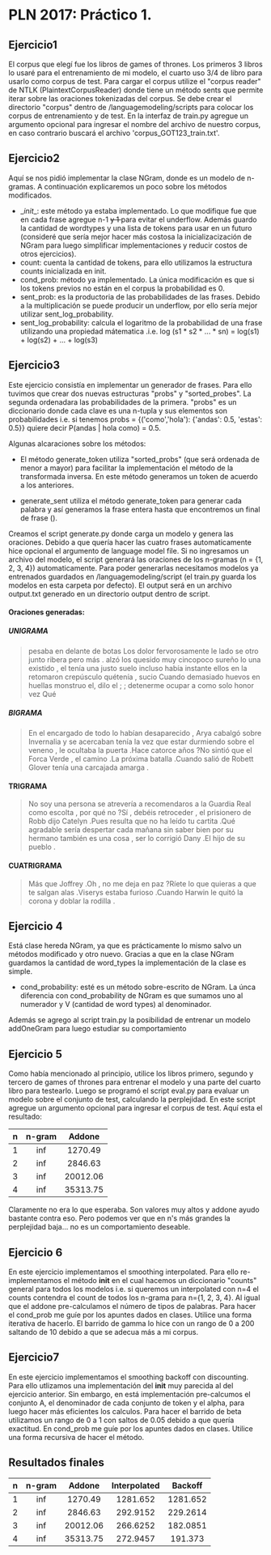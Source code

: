 PLN 2017: Práctico 1.
=====================

Ejercicio1
----------
El corpus que elegí fue los libros de games of thrones. Los primeros 3 libros lo usaré para el entrenamiento de mi modelo, el cuarto uso 3/4 de libro para usarlo como corpus de test.
Para cargar el corpus utilize el "corpus reader" de NTLK (PlaintextCorpusReader) donde tiene un método sents que permite iterar sobre las oraciones tokenizadas del corpus.
Se debe crear el directorio "corpus" dentro de /languagemodeling/scripts para colocar los corpus de entrenamiento y de test. En la interfaz de train.py agregue un argumento opcional para ingresar el nombre del archivo de nuestro corpus, en caso contrario buscará el archivo 'corpus_GOT123_train.txt'.

Ejercicio2
----------

Aquí se nos pidió implementar la clase NGram, donde es un modelo de n-gramas. A continuación explicaremos un poco sobre los métodos modificados.
- \__init__: este método ya estaba implementado. Lo que modifique fue que en cada frase agregue n-1 <s> y 1 </s> para evitar el underflow. Además guardo la cantidad de wordtypes y una lista de tokens para usar en un futuro (consideré que sería mejor hacer más costosa la inicializacización de NGram para luego simplificar implementaciones y reducir costos de otros ejercicios).
- count: cuenta la cantidad de tokens, para ello utilizamos la estructura counts inicializada en init.
- cond_prob: método ya implementado. La única modificación es que si los tokens previos no están en el corpus la probabilidad es 0.
- sent_prob: es la productoria de las probabilidades de las frases. Debido a la multiplicación se puede producir un underflow, por ello sería mejor utilizar sent_log_probability.
- sent_log_probability: calcula el logaritmo de la probabilidad de una frase utilizando una propiedad mátematica .i.e.
    log (s1 * s2 * ... * sn) = log(s1) + log(s2) + ... + log(s3)

Ejercicio3
----------
Este ejercicio consistía en implementar un generador de frases. Para ello tuvimos que crear dos nuevas estructuras "probs" y "sorted_probes". La segunda ordenadara las probabilidades de la primera. "probs" es un diccionario donde cada clave es una n-tupla y sus elementos son probabilidades i.e. si tenemos
probs = {('como','hola'): {'andas': 0.5, 'estas': 0.5}} quiere decir P(andas | hola como) = 0.5.

Algunas alcaraciones sobre los métodos:
- El método generate_token utiliza "sorted_probs" (que será ordenada de menor a mayor) para facilitar la implementación el método de la transformada inversa. En este método generamos un token de acuerdo a los anteriores.

- generate_sent utiliza el método generate_token para generar cada palabra y así generamos la frase entera hasta que encontremos un final de frase (</s>).

Creamos el script generate.py donde carga un modelo y genera las oraciones. Debido a que quería hacer las cuatro frases automaticamente hice opcional el argumento de language model file. Si no  ingresamos un archivo del modelo, el script generará las oraciones de los n-gramas (n = {1, 2, 3, 4}) automaticamente. Para poder generarlas necesitamos modelos ya entrenados guardados en /languagemodeling/script (el train.py guarda los modelos en esta carpeta por defecto). El output será en un archivo output.txt generado en un directorio output dentro de script.

#### Oraciones generadas:
##### UNIGRAMA
>pesaba en delante de botas Los dolor fervorosamente le lado se otro junto ribera pero más . alzó los quesido muy cincopoco sureño lo una existido , el tenía una justo suelo incluso había instante ellos en la retomaron crepúsculo quétenía , sucio Cuando demasiado huevos en huellas monstruo el, dilo el ; ; detenerme ocupar a como solo honor vez Qué

##### BIGRAMA
> En el encargado de todo lo habían desaparecido , Arya cabalgó sobre Invernalia y se acercaban tenía la vez que estar durmiendo sobre el veneno , le ocultaba la puerta .Hace catorce años ?No sintió que el Forca Verde , el camino .La próxima batalla .Cuando salió de Robett Glover tenía una carcajada amarga .

#### TRIGRAMA
> No soy una persona se atrevería a recomendaros a la Guardia Real como escolta , por qué no ?Sí , debéis retroceder , el prisionero de Robb dijo Catelyn .Pues resulta que no ha leído tu cartita .Qué agradable sería despertar cada mañana sin saber bien por su hermano también es una cosa , ser lo corrigió Dany .El hijo de su pueblo .

#### CUATRIGRAMA
> Más que Joffrey .Oh , no me deja en paz ?Ríete lo que quieras a que te salgan alas .Viserys estaba furioso .Cuando Harwin le quitó la corona y doblar la rodilla .

Ejercicio 4
-----------
Está clase hereda NGram, ya que es prácticamente lo mismo salvo un métodos modificado y otro nuevo. Gracias a que en la clase NGram guardamos la cantidad de word_types la implementación de la clase es simple.

- cond_probability: esté es un método sobre-escrito de NGram. La únca diferencia con cond_probability de NGram es que sumamos uno al numerador y V (cantidad de word types) al denominador.

Además se agrego al script train.py la posibilidad de entrenar un modelo addOneGram para luego estudiar su comportamiento

Ejercicio 5
-----------
Como había mencionado al principio, utilice los libros primero, segundo y tercero de games of thrones para entrenar el modelo y una parte del cuarto libro para testearlo. Luego se programó el script eval.py para evaluar un modelo sobre el conjunto de test, calculando la perplejidad. En este script agregue un argumento opcional para ingresar el corpus de test.
Aquí esta el resultado:

| n | n-gram |   Addone   |
|:-:|:------:|:----------:|
| 1 | inf    | 1270.49    |
| 2 | inf    | 2846.63    |
| 3 | inf    | 20012.06   |
| 4 | inf    | 35313.75   |

Claramente no era lo que esperaba. Son valores muy altos y addone ayudo bastante contra eso. Pero podemos ver que en n's más grandes la perplejidad baja... no es un comportamiento deseable.

Ejercicio 6
----------
En este ejercicio implementamos el smoothing interpolated. Para ello re-implementamos el método __init__ en el cual hacemos un diccionario "counts" general para todos los modelos i.e. si queremos un interpolated con n=4 el counts contendra el count de todos los n-grama para n={1, 2, 3, 4}. Al igual que el addone pre-calculamos el número de tipos de palabras.
Para hacer el cond_prob me guíe por los apuntes dados en clases. Utilice una forma iterativa de hacerlo.
El barrido de gamma lo hice con un rango de 0 a 200 saltando de 10 debido a que se adecua más a mi corpus.

Ejercicio7
---------
En este ejercicio implementamos el smoothing backoff con discounting. Para ello utlizamos una implementación del __init__ muy parecida al del ejercicio anterior. Sin embargo, en está implementación pre-calcumos el conjunto A, el denominador de cada conjunto de token y el alpha, para luego hacer más eficientes los calculos.
Para hacer el barrido de beta utilizamos un rango de 0 a 1 con saltos de 0.05 debido a que quería exactitud.
En cond_prob me guíe por los apuntes dados en clases. Utilice una forma recursiva de hacer el método.

Resultados finales
------------------
| n | n-gram |   Addone   | Interpolated |  Backoff |
|:-:|:------:|:----------:|:-----------: |:--------:|
| 1 | inf    | 1270.49    | 1281.652     | 1281.652 |
| 2 | inf    | 2846.63    | 292.9152     | 229.2614 |
| 3 | inf    | 20012.06   | 266.6252     | 182.0851 |
| 4 | inf    | 35313.75   | 272.9457     | 191.373  |
